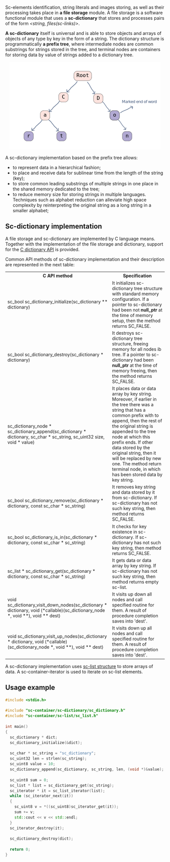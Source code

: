 Sc-elements identification, string literals and images storing, as well as their processing takes place in 
<b>a file storage</b> module. A file storage is a software functional module that uses a <b>sc-dictionary</b> 
that stores and processes pairs of the form <i><string, files(sc-links)></i>. 

<b>A sc-dictionary</b> itself is universal and is able to store objects and arrays of objects of any type by key in the 
form of a string. The dictionary structure is programmatically <b>a prefix tree</b>, where intermediate nodes are common 
substrings for strings stored in the tree, and terminal nodes are containers for storing data by value of strings added to 
a dictionary tree.

<div style="text-align:center"><img src ="../images/storage/sc-dictionary.png" /></div>

A sc-dictionary implementation based on the prefix tree allows:

+ to represent data in a hierarchical fashion;
+ to place and receive data for sublinear time from the length of the string (key);
+ to store common leading substrings of multiple strings in one place in the shared memory dedicated to the tree;
+ to reduce memory size for storing strings in multiple languages. Techniques such as alphabet reduction can alleviate 
high space complexity by reinterpreting the original string as a long string in a smaller alphabet;

## Sc-dictionary implementation

A file storage and sc-dictionary are implemented by С language means. Together with the implementation of 
the file storage and dictionary, support for the 
[C dictionary API](https://github.com/ostis-ai/sc-machine/tree/main/sc-memory/sc-core/sc-store/sc-container/sc-dictionary/sc-dictionary.h)
is provided.

Common API methods of sc-dictionary implementation and their description are represented in the next table:

<table>
  <tr>
    <th>C API method</th>
    <th>Specification</th>
  </tr>

  <tr>
    <td>sc_bool sc_dictionary_initialize(sc_dictionary ** dictionary)</td>
    <td>It initializes sc-dictionary tree structure with standard memory configuration. If a pointer to sc-dictionary had 
        been not <b>null_ptr</b> at the time of memory setup, then the method returns SC_FALSE.</td>
  </tr>

  <tr>
    <td>sc_bool sc_dictionary_destroy(sc_dictionary * dictionary)</td>
    <td>It destroys sc-dictionary tree structure, freeing memory for all nodes ib tree. If a pointer to sc-dictionary had 
        been <b>null_ptr</b> at the time of memory freeing, then the method returns SC_FALSE.</td>
  </tr>

  <tr>
    <td>sc_dictionary_node * sc_dictionary_append(sc_dictionary * dictionary, sc_char * sc_string, sc_uint32 size, void * value)</td>
    <td>It places data or data array by key string. Moreover, if earlier in the tree there was a string that has a common 
        prefix with to append, then the rest of the original string is appended to the tree node at which this prefix ends.
        If other data stored by the original string, then it will be replaced by new one. The method return terminal node,
        in which has been stored data by key string.</td>
  </tr>

  <tr>
    <td>sc_bool sc_dictionary_remove(sc_dictionary * dictionary, const sc_char * sc_string)</td>
    <td>It removes key string and data stored by it from sc-dictionary. If sc-dictionary has not such key string, 
        then method returns SC_FALSE.</td>
  </tr>

  <tr>
    <td>sc_bool sc_dictionary_is_in(sc_dictionary * dictionary, const sc_char * sc_string)</td>
    <td>It checks for key existence in sc-dictionary. If sc-dictionary has not such key string, 
        then method returns SC_FALSE.</td>
  </tr>

  <tr>
    <td>sc_list * sc_dictionary_get(sc_dictionary * dictionary, const sc_char * sc_string)</td>
    <td>It gets data or data array by key string. If sc-dictionary has not such key string, 
        then method returns empty sc-list.</td>
  </tr>

  <tr>
    <td>void sc_dictionary_visit_down_nodes(sc_dictionary * dictionary, void (*callable)(sc_dictionary_node *, void **), void ** dest)</td>
    <td>It visits up down all nodes and call specified routine for them. A result of procedure completion saves into 'dest'.</td>
  </tr>

  <tr>
    <td>void sc_dictionary_visit_up_nodes(sc_dictionary * dictionary, void (*callable)(sc_dictionary_node *, void **), void ** dest)</td>
    <td>It visits down up all nodes and call specified routine for them. A result of procedure completion saves into 'dest'.</td>
  </tr>
</table>

A sc-dictionary implementation uses [sc-list structure](https://github.com/ostis-ai/sc-machine/tree/main/sc-memory/sc-core/sc-store/sc-container/sc-list/sc-list.h)
to store arrays of data. A sc-container-iterator is used to iterate on sc-list elements.

## Usage example

```cpp
#include <stdio.h>

#include "sc-container/sc-dictionary/sc_dictionary.h"
#include "sc-container/sc-list/sc_list.h"

int main()
{
  sc_dictionary * dict;
  sc_dictionary_initialize(&dict);
  
  sc_char * sc_string = "sc_dictionary";
  sc_uint32 len = strlen(sc_string);
  sc_uint8 value = 10;
  sc_dictionary_append(sc_dictionary, sc_string, len, (void *)&value);
  
  sc_uint8 sum = 0;
  sc_list * list = sc_dictionary_get(sc_string);
  sc_iterator * it = sc_list_iterator(list);
  while (sc_iterator_next(it))
  {
    sc_uint8 v = *((sc_uint8)sc_iterator_get(it));
    sum += v;
    std::cout << v << std::endl; 
  }
  sc_iterator_destroy(it);
  
  sc_dictionary_destroy(dict);
  
  return 0;
}
```
